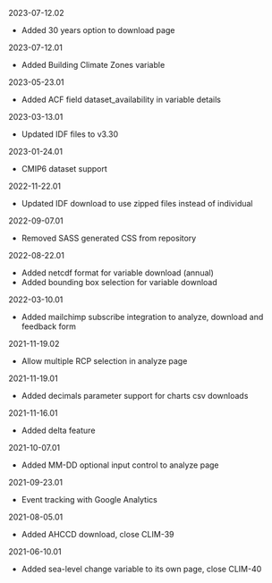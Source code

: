 2023-07-12.02
  * Added 30 years option to download page

2023-07-12.01
  * Added Building Climate Zones variable

2023-05-23.01
  * Added ACF field dataset\_availability in variable details

2023-03-13.01
  * Updated IDF files to v3.30

2023-01-24.01
  * CMIP6 dataset support

2022-11-22.01
  * Updated IDF download to use zipped files instead of individual

2022-09-07.01
  * Removed SASS generated CSS from repository

2022-08-22.01
  * Added netcdf format for variable download (annual)
  * Added bounding box selection for variable download

2022-03-10.01
  * Added mailchimp subscribe integration to analyze, download and feedback form

2021-11-19.02
  * Allow multiple RCP selection in analyze page

2021-11-19.01
  * Added decimals parameter support for charts csv downloads

2021-11-16.01
  * Added delta feature

2021-10-07.01
  * Added MM-DD optional input control to analyze page

2021-09-23.01
  * Event tracking with Google Analytics

2021-08-05.01
  * Added AHCCD download, close CLIM-39

2021-06-10.01
  * Added sea-level change variable to its own page, close CLIM-40
